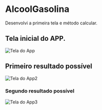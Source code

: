 # AlcoolGasolina
Desenvolvi a primeira tela e método calcular.

## Tela inicial do APP.

![Tela do App](https://user-images.githubusercontent.com/83782010/186981344-95523b59-9509-4d82-81d7-d3b72229ac42.png)

## Primeiro resultado possível

![Tela do App2](https://user-images.githubusercontent.com/83782010/186982023-fc08ff3b-d611-458b-ad87-c79eb7878ffa.png)


### Segundo resultado possível


![Tela do App3](https://user-images.githubusercontent.com/83782010/186982624-2c3efe24-da7d-4d03-aaac-72c3b2c01a73.png)
